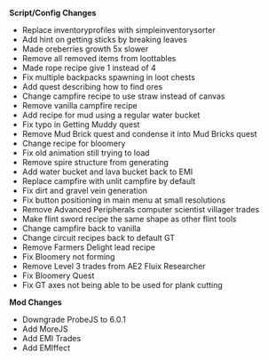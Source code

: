 **Script/Config Changes**
- Replace inventoryprofiles with simpleinventorysorter
- Add hint on getting sticks by breaking leaves
- Made oreberries growth 5x slower
- Remove all removed items from loottables
- Made rope recipe give 1 instead of 4 
- Fix multiple backpacks spawning in loot chests
- Add quest describing how to find ores
- Change campfire recipe to use straw instead of canvas
- Remove vanilla campfire recipe
- Add recipe for mud using a regular water bucket
- Fix typo in Getting Muddy quest
- Remove Mud Brick quest and condense it into Mud Bricks quest
- Change recipe for bloomery
- Fix old animation still trying to load
- Remove spire structure from generating
- Add water bucket and lava bucket back to EMI
- Replace campfire with unlit campfire by default
- Fix dirt and gravel vein generation
- Fix button positioning in main menu at small resolutions
- Remove Advanced Peripherals computer scientist villager trades
- Make flint sword recipe the same shape as other flint tools
- Change campfire back to vanilla
- Change circuit recipes back to default GT
- Remove Farmers Delight lead recipe
- Fix Bloomery not forming
- Remove Level 3 trades from AE2 Fluix Researcher
- Fix Bloomery Quest
- Fix GT axes not being able to be used for plank cutting

**Mod Changes**
- Downgrade ProbeJS to 6.0.1
- Add MoreJS
- Add EMI Trades
- Add EMIffect